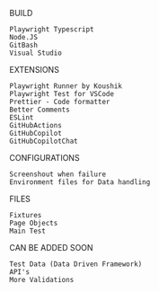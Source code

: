 BUILD 

    Playwright Typescript
    Node.JS
    GitBash
    Visual Studio

EXTENSIONS
    
    Playwright Runner by Koushik
    Playwright Test for VSCode
    Prettier - Code formatter
    Better Comments
    ESLint
    GitHubActions
    GitHubCopilot
    GitHubCopilotChat

CONFIGURATIONS
    
    Screenshout when failure
    Environment files for Data handling

FILES
    
    Fixtures
    Page Objects
    Main Test 

CAN BE ADDED SOON
  
    Test Data (Data Driven Framework)
    API's
    More Validations 
